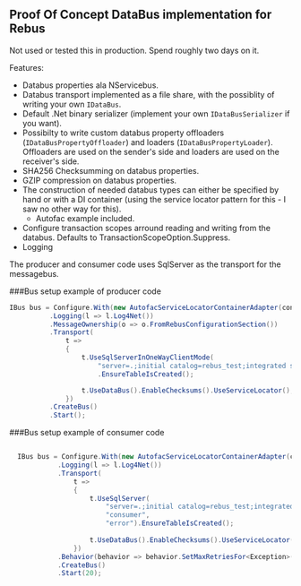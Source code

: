 ## Proof Of Concept DataBus implementation for Rebus

Not used or tested this in production. Spend roughly two days on it.

Features:

- Databus properties ala NServicebus.
- Databus transport implemented as a file share, with the possiblity of writing your own `IDataBus`.
- Default .Net binary serializer (implement your own `IDataBusSerializer` if you want).
- Possibilty to write custom databus property offloaders (`IDataBusPropertyOffloader`) and loaders (`IDataBusPropertyLoader`). Offloaders are used on the sender's side and loaders are used on the receiver's side.
- SHA256 Checksumming on databus properties.
- GZIP compression on databus properties.
- The construction of needed databus types can either be specified by hand or with a DI container (using the service locator pattern for this - I saw no other way for this).
    -   Autofac example included.
- Configure transaction scopes arround reading and writing from the databus. Defaults to TransactionScopeOption.Suppress.
- Logging

The producer and consumer code uses SqlServer as the transport for the messagebus.

###Bus setup example of producer code

```csharp
IBus bus = Configure.With(new AutofacServiceLocatorContainerAdapter(container))
          .Logging(l => l.Log4Net())
          .MessageOwnership(o => o.FromRebusConfigurationSection())
          .Transport(
              t =>
              {
                  t.UseSqlServerInOneWayClientMode(
                      "server=.;initial catalog=rebus_test;integrated security=true")
                      .EnsureTableIsCreated();

                  t.UseDataBus().EnableChecksums().UseServiceLocator();
              })
          .CreateBus()
          .Start();
```
###Bus setup example of consumer code
```csharp

  IBus bus = Configure.With(new AutofacServiceLocatorContainerAdapter(container))
            .Logging(l => l.Log4Net())
            .Transport(
                t =>
                {
                    t.UseSqlServer(
                        "server=.;initial catalog=rebus_test;integrated security=true",
                        "consumer",
                        "error").EnsureTableIsCreated();
  
                    t.UseDataBus().EnableChecksums().UseServiceLocator();
                })                                
            .Behavior(behavior => behavior.SetMaxRetriesFor<Exception>(0))
            .CreateBus()
            .Start(20);
```

